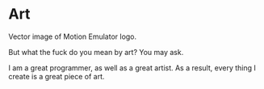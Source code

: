 # Art

Vector image of Motion Emulator logo.


But what the fuck do you mean by art? You may ask.


I am a great programmer, as well as a great artist.
As a result, every thing I create is a great piece of art.
